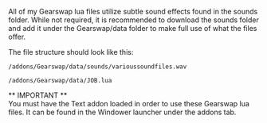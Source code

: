 All of my Gearswap lua files utilize subtle sound effects found in the sounds folder. While not required, it is recommended to download the sounds folder and add it under the Gearswap/data folder to make full use of what the files offer.

The file structure should look like this:

`/addons/Gearswap/data/sounds/varioussoundfiles.wav`

`/addons/Gearswap/data/JOB.lua`

** IMPORTANT **  
You must have the Text addon loaded in order to use these Gearswap lua files. It can be found in the Windower launcher under the addons tab.
